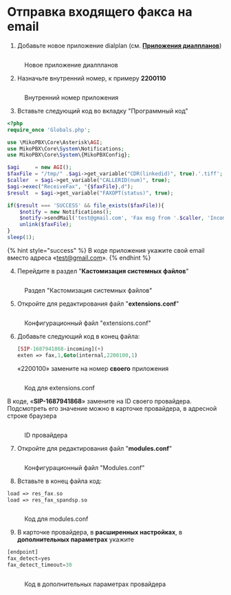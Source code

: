 # Отправка входящего факса на email

1. Добавьте новое приложение dialplan (см. [**Приложения диалпланов**](../../manual/modules/dialplan-applications.md))

<figure><img src="../../.gitbook/assets/image (18).png" alt=""><figcaption><p>Новое приложение диалпланов</p></figcaption></figure>

2. Назначьте внутренний номер, к примеру **2200110**

<figure><img src="../../.gitbook/assets/NewDialplan.png" alt=""><figcaption><p>Внутренний номер приложения </p></figcaption></figure>

3. Вставьте следующий код во вкладку "Программный код"

```php
<?php
require_once 'Globals.php';

use \MikoPBX\Core\Asterisk\AGI;
use MikoPBX\Core\System\Notifications;
use MikoPBX\Core\System\{MikoPBXConfig};

$agi     = new AGI();
$faxFile = "/tmp/" .$agi->get_variable("CDR(linkedid)", true).'.tiff';
$caller  = $agi->get_variable("CALLERID(num)", true);
$agi->exec("ReceiveFax", "{$faxFile},d"); 
$result  = $agi->get_variable("FAXOPT(status)", true);

if($result === 'SUCCESS' && file_exists($faxFile)){
    $notify = new Notifications();
    $notify->sendMail('test@gmail.com', 'Fax msg from '.$caller, 'Incoming fax <br><br>', $faxFile);
    unlink($faxFile);
}
sleep(1);
```

{% hint style="success" %}
В коде приложения укажите свой email вместо адреса «test@gmail.com».
{% endhint %}

4. Перейдите в раздел "**Кастомизация системных файлов**"

<figure><img src="../../.gitbook/assets/customizationFiles.png" alt=""><figcaption><p>Раздел "Кастомизация системных файлов"</p></figcaption></figure>

5. Откройте для редактирования файл "**extensions.conf**"&#x20;

<figure><img src="../../.gitbook/assets/extensionsConf.png" alt=""><figcaption><p>Конфигурационный файл "extensions.conf"</p></figcaption></figure>

6.  Добавьте следующий код в конец файла:

    ```php
    [SIP-1687941868-incoming](+)
    exten => fax,1,Goto(internal,2200100,1)
    ```

    «2200100» замените на номер **своего** приложения

<figure><img src="../../.gitbook/assets/Code.png" alt=""><figcaption><p>Код для extensions.conf</p></figcaption></figure>

В коде, «**SIP-1687941868**» замените на ID своего провайдера. Подсмотреть его значение можно в карточке провайдера, в адресной строке браузера

<figure><img src="../../.gitbook/assets/ProviderID.png" alt=""><figcaption><p>ID провайдера </p></figcaption></figure>

7. Откройте для редактирования файл "**modules.conf**"&#x20;

<figure><img src="../../.gitbook/assets/modulesConf.png" alt=""><figcaption><p>Конфигурационный файл "Modules.conf"</p></figcaption></figure>

8. Вставьте в конец файла код:

```php
load => res_fax.so
load => res_fax_spandsp.so
```

<figure><img src="../../.gitbook/assets/CodeForModules.png" alt=""><figcaption><p>Код для modules.conf</p></figcaption></figure>

9. В карточке провайдера, в **расширенных настройках**, в **дополнительных параметрах** укажите

```php
[endpoint]
fax_detect=yes
fax_detect_timeout=30
```

<figure><img src="../../.gitbook/assets/codeForProviders (1).png" alt=""><figcaption><p>Код в дополнительных параметрах провайдера</p></figcaption></figure>
